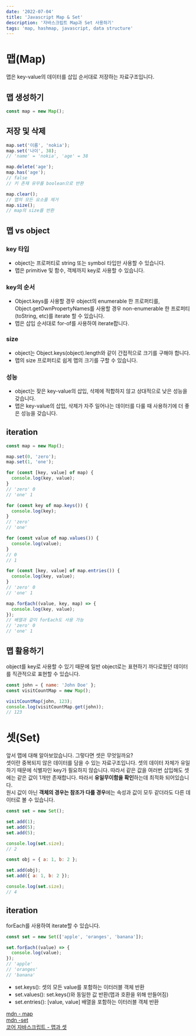 ```yaml
---
date: '2022-07-04'
title: 'Javascript Map & Set'
description: '자바스크립트 Map과 Set 사용하기'
tags: 'map, hashmap, javascript, data structure'
---
```


# 맵(Map)

맵은 key-value의 데이터를 삽입 순서대로 저장하는 자료구조입니다.

## 맵 생성하기

```javascript
const map = new Map();
```

## 저장 및 삭제

```javascript
map.set('이름', 'nokia');
map.set('나이', 38);
// 'name' = 'nokia', 'age' = 38

map.delete('age');
map.has('age');
// false
// 키 존재 유무를 boolean으로 반환

map.clear();
// 맵의 모든 요소를 제거
map.size();
// map의 size를 반환
```

## 맵 vs object

### key 타입

- object는 프로퍼티로 string 또는 symbol 타입만 사용할 수 있습니다.
- 맵은 primitive 및 함수, 객체까지 key로 사용할 수 있습니다.

### key의 순서

- Object.keys를 사용할 경우 object의 enumerable 한 프로퍼티를, Object.getOwnPropertyNames를 사용할 경우 non-enumerable 한 프로퍼티(toString, etc)를 iterate 할 수 있습니다.
- 맵은 삽입 순서대로 for-of를 사용하여 iterate합니다.

### size

- object는 Object.keys(object).length와 같이 간접적으로 크기를 구해야 합니다.
- 맵의 size 프로퍼티로 쉽게 맵의 크기를 구할 수 있습니다.

### 성능

- object는 잦은 key-value의 삽입, 삭제에 적합하지 않고 상대적으로 낮은 성능을 갖습니다.
- 맵은 key-value의 삽입, 삭제가 자주 일어나는 데이터를 다룰 때 사용하기에 더 좋은 성능을 갖습니다.

## iteration

```javascript
const map = new Map();

map.set(0, 'zero');
map.set(1, 'one');

for (const [key, value] of map) {
  console.log(key, value);
}
// 'zero' 0
// 'one' 1

for (const key of map.keys()) {
  console.log(key);
}
// 'zero'
// 'one'

for (const value of map.values()) {
  console.log(value);
}
// 0
// 1

for (const [key, value] of map.entries()) {
  console.log(key, value);
}
// 'zero' 0
// 'one' 1

map.forEach((value, key, map) => {
  console.log(key, value);
});
// 배열과 같이 forEach도 사용 가능
// 'zero' 0
// 'one' 1
```

## 맵 활용하기

object를 key로 사용할 수 있기 때문에 일반 object로는 표현하기 까다로웠던 데이터를 직관적으로 표현할 수 있습니다.<br>

```javascript
const john = { name: 'John Doe' };
const visitCountMap = new Map();

visitCountMap(john, 123);
console.log(visitCountMap.get(john));
// 123
```

# 셋(Set)

앞서 맵에 대해 알아보았습니다. 그렇다면 셋은 무엇일까요?<br>
셋이란 중복되지 않은 데이터를 담을 수 있는 자료구조입니다. 셋의 데이터 자체가 유일하기 때문에 식별자인 key가 필요하지 않습니다. 따라서 같은 값을 여러번 삽입해도 셋에는 같은 값이 1개만 존재합니다. 따라서 **유일무이함을 확인**하는데 최적화 되어있습니다.<br>
원시 값이 아닌 **객체의 경우는 참조가 다를 경우**에는 속성과 값이 모두 같더라도 다른 데이터로 볼 수 있습니다.

```javascript
const set = new Set();

set.add(1);
set.add(5);
set.add(5);

console.log(set.size);
// 2

const obj = { a: 1, b: 2 };

set.add(obj);
set.add({ a: 1, b: 2 });

console.log(set.size);
// 4
```

## iteration

forEach를 사용하여 iterate할 수 있습니다.<br>

```javascript
const set = new Set(['apple', 'oranges', 'banana']);

set.forEach((value) => {
  console.log(value);
});
// 'apple'
// 'oranges'
// 'banana'
```

- set.keys(): 셋의 모든 value를 포함하는 이터러블 객체 반환
- set.values(): set.keys()와 동일한 값 반환(맵과 호환을 위해 만들어짐)
- set.entries(): [value, value] 배열을 포함하는 이터러블 객체 반환

[mdn - map](https://developer.mozilla.org/en-US/docs/Web/JavaScript/Reference/Global_Objects/Map)<br>
[mdn -set](https://developer.mozilla.org/ko/docs/Web/JavaScript/Reference/Global_Objects/Set)<br>
[코어 자바스크립트 - 맵과 셋](https://ko.javascript.info/map-set)<br>
